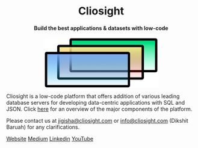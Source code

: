 <p align="center">    
<h1 align="center">Cliosight</h1>
<h4 align="center">Build the best applications & datasets with low-code</h4>
</p>
<p align="center" width="80%">  
<img width="60%" src="https://github.com/cliosight/Docs/blob/main/logo_temp.png?raw=true" align="center">
</p>

Cliosight is a low-code platform that offers addition of various leading database servers for developing data-centric applications with SQL and JSON. Click [here](https://github.com/cliosight/Docs/blob/main/Spec.md) for an overview of the major components of the platform.

Please contact us at jigisha@cliosight.com or info@cliosight.com (Dikshit Baruah) for any clarifications.   
	    
[Website](https://cliosight.com)   [Medium](https://medium.com/@cliosight)   [Linkedin](https://www.linkedin.com/in/jigisha-aryya/)   [YouTube](https://www.youtube.com/channel/UC1STG2eLks_NJcwbdkjDDIQ)
                 

